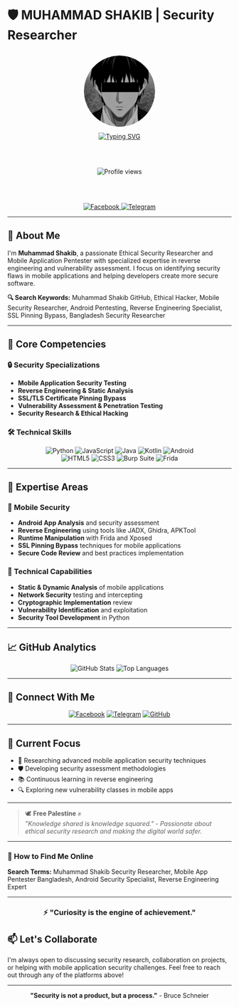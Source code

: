 <!-- google-site-verification: [googlea8ca0c4d2bd3d150.html] -->
# 🛡️ MUHAMMAD SHAKIB | Security Researcher

<div align="center">

  <img src="https://github.com/MUH4MM4D-SH4KIB/MUH4MM4D-SH4KIB/blob/main/MUH4MM4D-SH4KIB.png?raw=true" alt="MUHAMMAD SHAKIB" width="160" style="border-radius: 50%; margin: 10px;">

  <br>

  <a href="https://git.io/typing-svg">
    <img src="https://readme-typing-svg.demolab.com?font=Caveat+Brush&size=28&pause=1000&color=000115&center=true&width=435&lines=MUHAMMAD+SHAKIB;Ethical+Security+Researcher;Mobile+App+Pentester;Reverse+Engineering+Specialist" alt="Typing SVG" />
  </a>

  <br><br>

  <img src="https://komarev.com/ghpvc/?username=MUH4MM4D-SH4KIB&label=Profile+Views&color=000115&style=for-the-badge" alt="Profile views" />

  <br><br>

  <a href="https://www.facebook.com/MUH4MM4DSH4KIB">
    <img src="https://img.shields.io/badge/Facebook-1877F2?style=for-the-badge&logo=facebook&logoColor=white" alt="Facebook">
  </a>
  <a href="https://t.me/MUH4MM4DSH4KIB">
    <img src="https://img.shields.io/badge/Telegram-2CA5E0?style=for-the-badge&logo=telegram&logoColor=white" alt="Telegram">
  </a>

</div>

---

## 👋 About Me

I'm **Muhammad Shakib**, a passionate Ethical Security Researcher and Mobile Application Pentester with specialized expertise in reverse engineering and vulnerability assessment. I focus on identifying security flaws in mobile applications and helping developers create more secure software.

**🔍 Search Keywords:** Muhammad Shakib GitHub, Ethical Hacker, Mobile Security Researcher, Android Pentesting, Reverse Engineering Specialist, SSL Pinning Bypass, Bangladesh Security Researcher

---

## 💼 Core Competencies

### 🔒 Security Specializations
- **Mobile Application Security Testing**
- **Reverse Engineering & Static Analysis**
- **SSL/TLS Certificate Pinning Bypass**
- **Vulnerability Assessment & Penetration Testing**
- **Security Research & Ethical Hacking**

### 🛠️ Technical Skills

<div align="center">
  <img src="https://img.shields.io/badge/Python-3776AB?style=for-the-badge&logo=python&logoColor=white" alt="Python" />
  <img src="https://img.shields.io/badge/JavaScript-F7DF1E?style=for-the-badge&logo=javascript&logoColor=black" alt="JavaScript" />
  <img src="https://img.shields.io/badge/Java-ED8B00?style=for-the-badge&logo=java&logoColor=white" alt="Java" />
  <img src="https://img.shields.io/badge/Kotlin-0095D5?style=for-the-badge&logo=kotlin&logoColor=white" alt="Kotlin" />
  <img src="https://img.shields.io/badge/Android-3DDC84?style=for-the-badge&logo=android&logoColor=white" alt="Android" />
</div>

<div align="center">
  <img src="https://img.shields.io/badge/HTML5-E34F26?style=for-the-badge&logo=html5&logoColor=white" alt="HTML5" />
  <img src="https://img.shields.io/badge/CSS3-1572B6?style=for-the-badge&logo=css3&logoColor=white" alt="CSS3" />
  <img src="https://img.shields.io/badge/Burp_Suite-FF6B6B?style=for-the-badge&logo=burpsuite&logoColor=white" alt="Burp Suite" />
  <img src="https://img.shields.io/badge/Frida-000000?style=for-the-badge&logo=frida&logoColor=white" alt="Frida" />
</div>

---

## 🎯 Expertise Areas

### 📱 Mobile Security
- **Android App Analysis** and security assessment
- **Reverse Engineering** using tools like JADX, Ghidra, APKTool
- **Runtime Manipulation** with Frida and Xposed
- **SSL Pinning Bypass** techniques for mobile applications
- **Secure Code Review** and best practices implementation

### 🔧 Technical Capabilities
- **Static & Dynamic Analysis** of mobile applications
- **Network Security** testing and intercepting
- **Cryptographic Implementation** review
- **Vulnerability Identification** and exploitation
- **Security Tool Development** in Python

---

## 📈 GitHub Analytics

<div align="center">

  <img height="180em" src="https://github-readme-stats.vercel.app/api?username=MUH4MM4D-SH4KIB&show_icons=true&theme=synthwave&count_private=true&hide_border=true" alt="GitHub Stats" />
  <img height="180em" src="https://github-readme-stats.vercel.app/api/top-langs/?username=MUH4MM4D-SH4KIB&layout=compact&theme=tokyonight&hide_border=true" alt="Top Languages" />

</div>

---

## 🔗 Connect With Me

<div align="center">

  [![Facebook](https://img.shields.io/badge/Facebook-MUH4MM4DSH4KIB-1877F2?style=for-the-badge&logo=facebook)](https://www.facebook.com/MUH4MM4DSH4KIB)
  [![Telegram](https://img.shields.io/badge/Telegram-MUH4MM4DSH4KIB-2CA5E0?style=for-the-badge&logo=telegram)](https://t.me/MUH4MM4DSH4KIB)
  [![GitHub](https://img.shields.io/badge/GitHub-MUH4MM4D--SH4KIB-181717?style=for-the-badge&logo=github)](https://github.com/MUH4MM4D-SH4KIB)

</div>

---

## 🌟 Current Focus

- 🔬 Researching advanced mobile application security techniques
- 🛡️ Developing security assessment methodologies
- 📚 Continuous learning in reverse engineering
- 🔍 Exploring new vulnerability classes in mobile apps

---

> 🕊️ **Free Palestine** ✊  
> *"Knowledge shared is knowledge squared." - Passionate about ethical security research and making the digital world safer.*

---

### 🔎 How to Find Me Online
**Search Terms:** Muhammad Shakib Security Researcher, Mobile App Pentester Bangladesh, Android Security Specialist, Reverse Engineering Expert


---

<div align="center">

### ⚡ **"Curiosity is the engine of achievement."**

</div>

## 📫 Let's Collaborate

I'm always open to discussing security research, collaboration on projects, or helping with mobile application security challenges. Feel free to reach out through any of the platforms above!

---

<div align="center">

**"Security is not a product, but a process."** - Bruce Schneier

</div>
